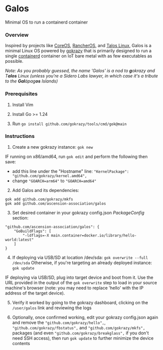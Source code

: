 # Galos
Minimal OS to run a containerd container

### Overview
Inspired by projects like [CoreOS](https://github.com/coreos), [RancherOS](https://github.com/rancher/os), and [Talos Linux](https://github.com/siderolabs/talos), Galos is a minimal Linux OS powered by [gokrazy](https://github.com/gokrazy/gokrazy) that is primarily designed to run a single [containerd](https://github.com/containerd/containerd) container on IoT bare metal with as few executables as possible.

_Note: As you probably guessed, the name 'Galos' is a nod to **g**okrazy and T**alos** Linux (unless you're a Sidero Labs lawyer, in which case it's a tribute to the **Gal**ápag**os** Islands)_

### Prerequisites
1. Install Vim

2. Install Go >= 1.24

3. Run `go install github.com/gokrazy/tools/cmd/gok@main`

### Instructions
1. Create a new gokrazy instance: `gok new`

IF running on x86/amd64, run `gok edit` and perform the following then save:

  - add this line under the "Hostname" line: `"KernelPackage": "github.com/gokrazy/kernel.amd64",`
  - change `"GOARCH=arm64"` to `"GOARCH=amd64"`

2. Add Galos and its dependencies:

```
gok add github.com/gokrazy/mkfs
gok add github.com/ascension-association/galos
```

3. Set desired container in your gokrazy config.json _PackageConfig_ section:

```
"github.com/ascension-association/galos": {
    "GoBuildFlags": [
        "-ldflags=-X main.container=docker.io/library/hello-world:latest"
    ]
}
```

4. If deploying via USB/SD at location /dev/sda: `gok overwrite --full /dev/sda` Otherwise, if you're targeting an already deployed instance: `gok update`

IF deploying via USB/SD, plug into target device and boot from it. Use the URL provided in the output of the `gok overwrite` step to load in your source machine's browser (note: you may need to replace 'hello' with the IP address of the target device).

5. Verify it worked by going to the gokrazy dashboard, clicking on the `/user/galos` link and reviewing the logs

6. Optionally, once confirmed working, edit your gokrazy config.json again and remove the `"github.com/gokrazy/hello",`, `"github.com/gokrazy/fbstatus",` and `"github.com/gokrazy/mkfs",` packages (and even `"github.com/gokrazy/breakglass",` if you don't need SSH access), then run `gok update` to further minimize the device contents
